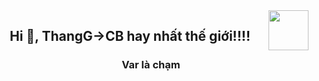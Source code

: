 <!-- <img align="left" width="400" src="https://github.githubassets.com/images/modules/profile/profile-first-repo.svg" /> -->
<img align="right" width="64" src="https://www.google.com/url?sa=i&url=https%3A%2F%2Flaodong.vn%2Fbong-da-quoc-te%2Framos-nhan-the-do-real-madrid-thua-xung-dang-truoc-man-city-787105.ldo&psig=AOvVaw0UZueZLO_7fFyZY-0AcQv2&ust=1731988530015000&source=images&cd=vfe&opi=89978449&ved=0CBQQjRxqFwoTCJD16Z7-5IkDFQAAAAAdAAAAABAE" />
<!-- <img align="right" width="64" src="https://img.icons8.com/color/48/vietnam-circular.png" /> -->

<h2 align="center">Hi 👋, ThangG->CB hay nhất thế giới!!!!</h2>
<p align="center">
  <h3 align="center">Var là chạm </h3>
</p>

